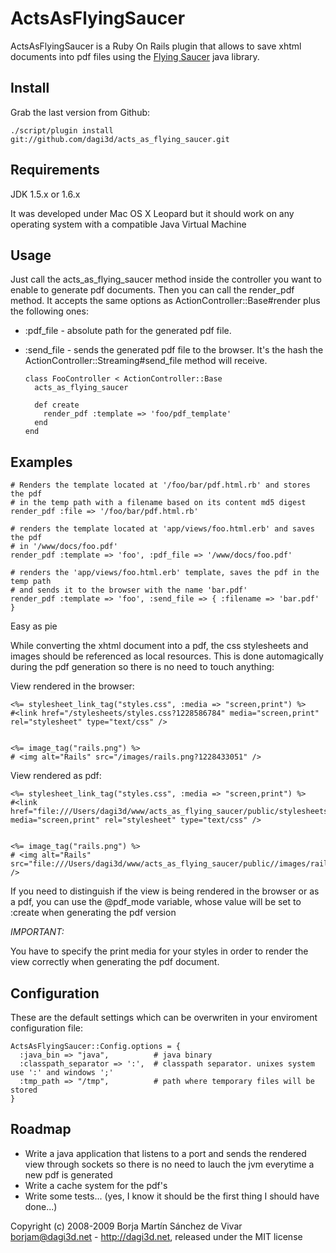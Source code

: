 ActsAsFlyingSaucer
==================

ActsAsFlyingSaucer is a Ruby On Rails plugin that allows to save xhtml documents into pdf files using the [Flying Saucer][1] java library.

[1]: https://xhtmlrenderer.dev.java.net/

Install
-------

Grab the last version from Github:

    ./script/plugin install git://github.com/dagi3d/acts_as_flying_saucer.git


Requirements
------------

JDK 1.5.x or 1.6.x

It was developed under Mac OS X Leopard but it should work on any operating system with a compatible Java Virtual Machine

Usage
-----

Just call the acts\_as\_flying\_saucer method inside the controller you want to enable to generate pdf documents.
Then you can call the render\_pdf method. 
It accepts the same options as ActionController::Base#render plus the following ones:
  

* \:pdf\_file - absolute path for the generated pdf file.
* \:send\_file - sends the generated pdf file to the browser. It's the hash the ActionController::Streaming#send\_file method will receive.



    
      class FooController < ActionController::Base
        acts_as_flying_saucer
    
        def create
          render_pdf :template => 'foo/pdf_template'
        end
      end 

  
Examples
--------
  
    # Renders the template located at '/foo/bar/pdf.html.rb' and stores the pdf 
    # in the temp path with a filename based on its content md5 digest
    render_pdf :file => '/foo/bar/pdf.html.rb'
  
    # renders the template located at 'app/views/foo.html.erb' and saves the pdf
    # in '/www/docs/foo.pdf'
    render_pdf :template => 'foo', :pdf_file => '/www/docs/foo.pdf'
  
    # renders the 'app/views/foo.html.erb' template, saves the pdf in the temp path
    # and sends it to the browser with the name 'bar.pdf'
    render_pdf :template => 'foo', :send_file => { :filename => 'bar.pdf' }
  
  
Easy as pie

While converting the xhtml document into a pdf, the css stylesheets and images should be referenced as local resources. 
This is done automagically during the pdf generation so there is no need to touch anything:

View rendered in the browser:

    <%= stylesheet_link_tag("styles.css", :media => "screen,print") %>
    #<link href="/stylesheets/styles.css?1228586784" media="screen,print" rel="stylesheet" type="text/css" />


    <%= image_tag("rails.png") %>
    # <img alt="Rails" src="/images/rails.png?1228433051" />
  
View rendered as pdf:

    <%= stylesheet_link_tag("styles.css", :media => "screen,print") %>
    #<link href="file:///Users/dagi3d/www/acts_as_flying_saucer/public/stylesheets/styles.css" media="screen,print" rel="stylesheet" type="text/css" />


    <%= image_tag("rails.png") %>
    # <img alt="Rails" src="file:///Users/dagi3d/www/acts_as_flying_saucer/public//images/rails.png" />
  
If you need to distinguish if the view is being rendered in the browser or as a pdf, you can use the @pdf\_mode variable, whose value will be set to :create
when generating the pdf version

*IMPORTANT:*

You have to specify the print media for your styles in order to render the view correctly when generating the pdf document. 
  
Configuration
-------------

These are the default settings which can be overwriten in your enviroment configuration file:

    ActsAsFlyingSaucer::Config.options = {
      :java_bin => "java",          # java binary
      :classpath_separator => ':',  # classpath separator. unixes system use ':' and windows ';'
      :tmp_path => "/tmp",          # path where temporary files will be stored
    }


Roadmap
-------

* Write a java application that listens to a port and sends the rendered view through sockets so there is no need to lauch the jvm everytime a new pdf is generated
* Write a cache system for the pdf's
* Write some tests... (yes, I know it should be the first thing I should have done...)



Copyright (c) 2008-2009 Borja Martín Sánchez de Vivar <borjam@dagi3d.net> - http://dagi3d.net, released under the MIT license

